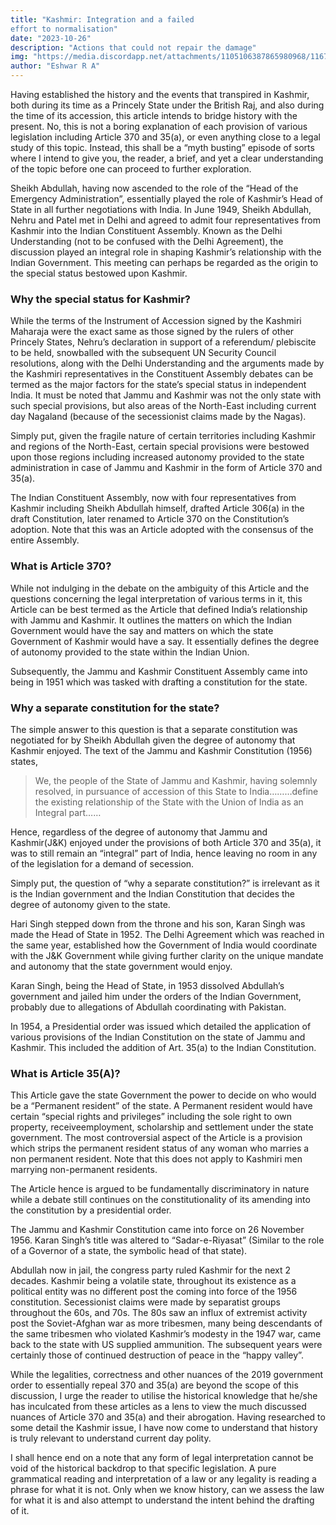 ```yaml
---
title: "Kashmir: Integration and a failed
effort to normalisation"
date: "2023-10-26"
description: "Actions that could not repair the damage"
img: "https://media.discordapp.net/attachments/1105106387865980968/1167138561909325954/1628531227_lal-chowk-clock-tower.png"
author: "Eshwar R A"
---
```


Having established the history and the events that transpired in Kashmir, both during its time as a Princely State under the British Raj, and also during the time of its accession, this article intends to bridge history with the present. No, this is not a boring explanation of each provision of various legislation including Article 370 and 35(a), or even anything close to a legal study of this topic. Instead, this shall be a “myth busting” episode of sorts where I intend to give you, the reader, a brief, and yet a clear understanding of the topic before one can proceed to further exploration.

Sheikh Abdullah, having now ascended to the role of the “Head of the Emergency Administration”, essentially played the role of Kashmir’s Head of State in all further negotiations with India. In June 1949, Sheikh Abdullah, Nehru and Patel met in Delhi and agreed to admit four representatives from Kashmir into the Indian Constituent Assembly. Known as the Delhi Understanding (not to be confused with the Delhi Agreement), the discussion played an integral role in shaping Kashmir’s relationship with the Indian Government. This meeting can perhaps be regarded as the origin to the special status bestowed upon Kashmir.

### Why the special status for Kashmir?

While the terms of the Instrument of Accession signed by the Kashmiri Maharaja were the exact same as those signed by the rulers of other Princely States, Nehru’s declaration in support of a referendum/ plebiscite to be held, snowballed with the subsequent UN Security Council resolutions, along with the Delhi Understanding and the arguments made by the Kashmiri representatives in the Constituent Assembly debates can be termed as the major factors for the state’s special status in independent India. It must be noted that Jammu and Kashmir was not the only state with such special provisions, but also areas of the North-East including current day Nagaland (because of the secessionist claims made by the Nagas).

Simply put, given the fragile nature of certain territories including Kashmir and regions of the North-East, certain special provisions were bestowed upon those regions including increased autonomy provided to the state administration in case of Jammu and Kashmir in the form of Article 370 and 35(a).

The Indian Constituent Assembly, now with four representatives from Kashmir including Sheikh Abdullah himself, drafted Article 306(a) in the draft Constitution, later renamed to Article 370 on the Constitution’s adoption. Note that this was an Article adopted with the consensus of the entire Assembly.

### What is Article 370?

While not indulging in the debate on the ambiguity of this Article and the questions concerning the legal interpretation of various terms in it, this Article can be best termed as the Article that defined India’s relationship with Jammu and Kashmir. It outlines the matters on which the Indian Government would have the say and matters on which the state Government of Kashmir would have a say. It essentially defines the degree of autonomy provided to the state within the Indian Union.

Subsequently, the Jammu and Kashmir Constituent Assembly came into being in 1951 which was tasked with drafting a constitution for the state.

### Why a separate constitution for the state?

The simple answer to this question is that a separate constitution was negotiated for by Sheikh Abdullah given the degree of autonomy that Kashmir enjoyed. The text of the Jammu and Kashmir Constitution (1956) states,

> We, the people of the State of Jammu and Kashmir, having solemnly resolved, in pursuance of accession of this State to India………define the existing relationship of the State with the Union of India as an Integral part……

Hence, regardless of the degree of autonomy that Jammu and Kashmir(J&K) enjoyed under the provisions of both Article 370 and 35(a), it was to still remain an “integral” part of India, hence leaving no room in any of the legislation for a demand of secession.

Simply put, the question of “why a separate constitution?” is irrelevant as it is the Indian government and the Indian Constitution that decides the degree of autonomy given to the state.

Hari Singh stepped down from the throne and his son, Karan Singh was made the Head of State in 1952. The Delhi Agreement which was reached in the same year, established how the Government of India would coordinate with the J&K Government while giving further clarity on the unique mandate and autonomy that the state government would enjoy.

Karan Singh, being the Head of State, in 1953 dissolved Abdullah’s government and jailed him under the orders of the Indian Government, probably due to allegations of Abdullah coordinating with Pakistan.

In 1954, a Presidential order was issued which detailed the application of various provisions of the Indian Constitution on the state of Jammu and Kashmir. This included the addition of Art. 35(a) to the Indian Constitution.

### What is Article 35(A)?
This Article gave the state Government the power to decide on who would be a “Permanent resident” of the state. A Permanent resident would have certain “special rights and privileges” including the sole right to own property, receiveemployment, scholarship and settlement under the state government. The most controversial aspect of the Article is a provision which strips the permanent resident status of any woman who marries a non permanent resident. Note that this does not apply to Kashmiri men marrying non-permanent residents.

The Article hence is argued to be fundamentally discriminatory in nature while a debate still continues on the constitutionality of its amending into the constitution by a presidential order.

The Jammu and Kashmir Constitution came into force on 26 November 1956. Karan Singh’s title was altered to “Sadar-e-Riyasat” (Similar to the role of a Governor of a state, the symbolic head of that state). 

Abdullah now in jail, the congress party ruled Kashmir for the next 2 decades. Kashmir being a volatile state, throughout its existence as a political entity was no different post the coming into force of the 1956 constitution. Secessionist claims were made by separatist groups throughout the 60s, and 70s. The 80s saw an influx of extremist activity post the Soviet-Afghan war as more tribesmen, many being descendants of the same tribesmen who violated Kashmir’s modesty in the 1947 war, came back to the state with US supplied ammunition. The subsequent years were certainly those of continued destruction of peace in the “happy valley”.

While the legalities, correctness and other nuances of the 2019 government order to essentially repeal 370 and 35(a) are beyond the scope of this discussion, I urge the reader to utilise the historical knowledge that he/she has inculcated from these articles as a lens to view the much discussed nuances of Article 370 and 35(a) and their abrogation. Having researched to some detail the Kashmir issue, I have now come to understand that history is truly relevant to understand current day polity.

I shall hence end on a note that any form of legal interpretation cannot be void of the historical backdrop to that specific legislation. A pure grammatical reading and interpretation of a law or any legality is reading a phrase for what it is not. Only when we know history, can we assess the law for what it is and also attempt to understand the intent behind the drafting of it.
